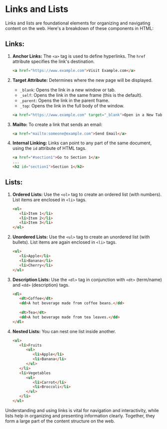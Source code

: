  # Links and Lists
 
 Links and lists are foundational elements for organizing and navigating content on the web. Here's a breakdown of these components in HTML:

## **Links:**

1. **Anchor Links:** The `<a>` tag is used to define hyperlinks. The `href` attribute specifies the link's destination.

   ```html
   <a href="https://www.example.com">Visit Example.com</a>
   ```

2. **Target Attribute:** Determines where the new page will be displayed.
   - `_blank`: Opens the link in a new window or tab.
   - `_self`: Opens the link in the same frame (this is the default).
   - `_parent`: Opens the link in the parent frame.
   - `_top`: Opens the link in the full body of the window.

   ```html
   <a href="https://www.example.com" target="_blank">Open in a New Tab</a>
   ```

3. **Mailto:** To create a link that sends an email:
   
   ```html
   <a href="mailto:someone@example.com">Send Email</a>
   ```

4. **Internal Linking:** Links can point to any part of the same document, using the `id` attribute of HTML tags.
   
   ```html
   <a href="#section1">Go to Section 1</a>
   ...
   <h2 id="section1">Section 1</h2>
   ```

## **Lists:**

1. **Ordered Lists:** Use the `<ol>` tag to create an ordered list (with numbers). List items are enclosed in `<li>` tags.

   ```html
   <ol>
      <li>Item 1</li>
      <li>Item 2</li>
      <li>Item 3</li>
   </ol>
   ```

2. **Unordered Lists:** Use the `<ul>` tag to create an unordered list (with bullets). List items are again enclosed in `<li>` tags.

   ```html
   <ul>
      <li>Apple</li>
      <li>Banana</li>
      <li>Cherry</li>
   </ul>
   ```

3. **Description Lists:** Use the `<dl>` tag in conjunction with `<dt>` (term/name) and `<dd>` (description) tags.

   ```html
   <dl>
      <dt>Coffee</dt>
      <dd>A hot beverage made from coffee beans.</dd>
      
      <dt>Tea</dt>
      <dd>A hot beverage made from tea leaves.</dd>
   </dl>
   ```

4. **Nested Lists:** You can nest one list inside another.

   ```html
   <ul>
      <li>Fruits
         <ul>
            <li>Apple</li>
            <li>Banana</li>
         </ul>
      </li>
      <li>Vegetables
         <ul>
            <li>Carrot</li>
            <li>Broccoli</li>
         </ul>
      </li>
   </ul>
   ```

Understanding and using links is vital for navigation and interactivity, while lists help in organizing and presenting information clearly. Together, they form a large part of the content structure on the web.